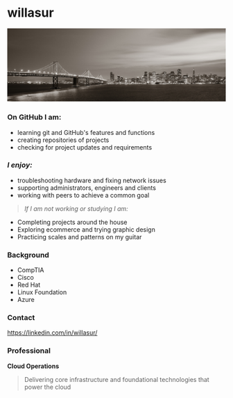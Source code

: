 # willasur


![Bay Bridge at Night](./assets/banner.png) 

### On GitHub I am:
- learning git and GitHub's features and functions
- creating repositories of projects
- checking for project updates and requirements

### ***I enjoy:***

- troubleshooting hardware and fixing network issues
- supporting administrators, engineers and clients
- working with peers to achieve a common goal

>*If I am not working or studying I am:*
- Completing projects around the house
- Exploring ecommerce and trying graphic design
- Practicing scales and patterns on my guitar 

### Background
- CompTIA
- Cisco
- Red Hat
- Linux Foundation
- Azure

### Contact

<https://linkedin.com/in/willasur/>

### Professional
**Cloud Operations**  
>Delivering core infrastructure and foundational technologies that power the cloud




